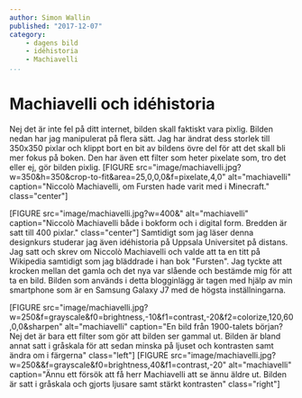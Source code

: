 ```yaml
---
author: Simon Wallin
published: "2017-12-07"
category:
    - dagens bild
    - idéhistoria
    - Machiavelli
...
```


Machiavelli och idéhistoria
==================================
Nej det är inte fel på ditt internet, bilden skall faktiskt vara pixlig. Bilden nedan har jag manipulerat på flera sätt. Jag har ändrat dess storlek till 350x350 pixlar och klippt bort en bit av bildens övre del för att det skall bli mer fokus på boken. Den har även ett filter som heter pixelate som, tro det eller ej, gör bilden pixlig.
[FIGURE src="image/machiavelli.jpg?w=350&h=350&crop-to-fit&area=25,0,0,0&f=pixelate,4,0" alt="machiavelli" caption="Niccolò Machiavelli, om Fursten hade varit med i Minecraft." class="center"]
<!--more-->


[FIGURE src="image/machiavelli.jpg?w=400&" alt="machiavelli" caption="Niccolò Machiavelli både i bokform och i digital form. Bredden är satt till 400 pixlar." class="center"]
Samtidigt som jag läser denna designkurs studerar jag även idéhistoria på Uppsala Universitet på distans. Jag satt och skrev om Niccolò Machiavelli och valde att ta en titt på Wikipedia samtidigt som jag bläddrade i han bok "Fursten".
Jag tyckte att krocken mellan det gamla och det nya var slående och bestämde mig för att ta en bild. Bilden som används i detta blogginlägg är tagen med hjälp av min smartphone som är en Samsung Galaxy J7 med de högsta inställningarna.

[FIGURE src="image/machiavelli.jpg?w=250&f=grayscale&f0=brightness,-10&f1=contrast,-20&f2=colorize,120,60,0,0&sharpen" alt="machiavelli" caption="En bild från 1900-talets början? Nej det är bara ett filter som gör att bilden ser gammal ut. Bilden är bland annat satt i gråskala för att sedan minska på ljuset och kontrasten samt ändra om i färgerna" class="left"]
[FIGURE src="image/machiavelli.jpg?w=250&&f=grayscale&f0=brightness,40&f1=contrast,-20" alt="machiavelli" caption="Ännu ett försök att få herr Machiavelli att se ännu äldre ut. Bilden är satt i gråskala och gjorts ljusare samt stärkt kontrasten" class="right"]

